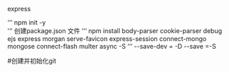 express 



‘’‘
 npm init -y  
’‘’
创建package.json 文件
‘’‘
npm install body-parser cookie-parser debug ejs express morgan serve-favicon express-session connect-mongo mongose connect-flash multer async -S
’‘’
--save-dev = -D
--save =-S

#创建并初始化git
